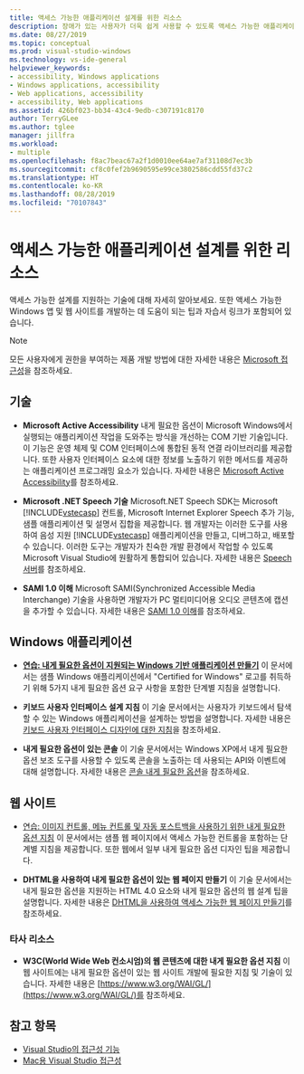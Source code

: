 ```yaml
---
title: 액세스 가능한 애플리케이션 설계를 위한 리소스
description: 장애가 있는 사용자가 더욱 쉽게 사용할 수 있도록 액세스 가능한 애플리케이션을 만드는 방법에 대해 알아봅니다.
ms.date: 08/27/2019
ms.topic: conceptual
ms.prod: visual-studio-windows
ms.technology: vs-ide-general
helpviewer_keywords:
- accessibility, Windows applications
- Windows applications, accessibility
- Web applications, accessibility
- accessibility, Web applications
ms.assetid: 426bf023-bb34-43c4-9edb-c307191c8170
author: TerryGLee
ms.author: tglee
manager: jillfra
ms.workload:
- multiple
ms.openlocfilehash: f8ac7beac67a2f1d0010ee64ae7af31108d7ec3b
ms.sourcegitcommit: cf8c0fef2b9690595e99ce3802586cdd55fd37c2
ms.translationtype: HT
ms.contentlocale: ko-KR
ms.lasthandoff: 08/28/2019
ms.locfileid: "70107843"
---
```

# <a name="resources-for-designing-accessible-applications"></a>액세스 가능한 애플리케이션 설계를 위한 리소스

액세스 가능한 설계를 지원하는 기술에 대해 자세히 알아보세요. 또한 액세스 가능한 Windows 앱 및 웹 사이트를 개발하는 데 도움이 되는 팁과 자습서 링크가 포함되어 있습니다.

>[!NOTE]
>모든 사용자에게 권한을 부여하는 제품 개발 방법에 대한 자세한 내용은 [Microsoft 접근성](https://www.microsoft.com/accessibility/)을 참조하세요.

## <a name="technologies"></a>기술

* **Microsoft Active Accessibility** 내게 필요한 옵션이 Microsoft Windows에서 실행되는 애플리케이션 작업을 도와주는 방식을 개선하는 COM 기반 기술입니다. 이 기능은 운영 체제 및 COM 인터페이스에 통합된 동적 연결 라이브러리를 제공합니다. 또한 사용자 인터페이스 요소에 대한 정보를 노출하기 위한 메서드를 제공하는 애플리케이션 프로그래밍 요소가 있습니다. 자세한 내용은 [Microsoft Active Accessibility](/windows/desktop/WinAuto/microsoft-active-accessibility)를 참조하세요.

* **Microsoft .NET Speech 기술** Microsoft.NET Speech SDK는 Microsoft [!INCLUDE[vstecasp](../../code-quality/includes/vstecasp_md.md)] 컨트롤, Microsoft Internet Explorer Speech 추가 기능, 샘플 애플리케이션 및 설명서 집합을 제공합니다. 웹 개발자는 이러한 도구를 사용하여 음성 지원 [!INCLUDE[vstecasp](../../code-quality/includes/vstecasp_md.md)] 애플리케이션을 만들고, 디버그하고, 배포할 수 있습니다. 이러한 도구는 개발자가 친숙한 개발 환경에서 작업할 수 있도록 Microsoft Visual Studio에 원활하게 통합되어 있습니다. 자세한 내용은 [Speech 서버](/previous-versions/office/developer/speech-technologies/ms950383\(v\=msdn.10\))를 참조하세요.

* **SAMI 1.0 이해** Microsoft SAMI(Synchronized Accessible Media Interchange) 기술을 사용하면 개발자가 PC 멀티미디어용 오디오 콘텐츠에 캡션을 추가할 수 있습니다. 자세한 내용은 [SAMI 1.0 이해](/previous-versions/windows/desktop/dnacc/understanding-sami-1.0)를 참조하세요.

## <a name="windows-applications"></a>Windows 애플리케이션

* **[연습: 내게 필요한 옵션이 지원되는 Windows 기반 애플리케이션 만들기](/dotnet/framework/winforms/advanced/walkthrough-creating-an-accessible-windows-based-application)** 이 문서에서는 샘플 Windows 애플리케이션에서 "Certified for Windows" 로고를 취득하기 위해 5가지 내게 필요한 옵션 요구 사항을 포함한 단계별 지침을 설명합니다.

* **키보드 사용자 인터페이스 설계 지침** 이 기술 문서에서는 사용자가 키보드에서 탐색할 수 있는 Windows 애플리케이션을 설계하는 방법을 설명합니다. 자세한 내용은 [키보드 사용자 인터페이스 디자인에 대한 지침](/previous-versions/windows/desktop/dnacc/guidelines-for-keyboard-user-interface-design)을 참조하세요.

* **내게 필요한 옵션이 있는 콘솔** 이 기술 문서에서는 Windows XP에서 내게 필요한 옵션 보조 도구를 사용할 수 있도록 콘솔을 노출하는 데 사용되는 API와 이벤트에 대해 설명합니다. 자세한 내용은 [콘솔 내게 필요한 옵션](/previous-versions/windows/desktop/dnacc/console-accessibility)을 참조하세요.

## <a name="websites"></a>웹 사이트

- [연습: 이미지 컨트롤, 메뉴 컨트롤 및 자동 포스트백을 사용하기 위한 내게 필요한 옵션 지침](https://msdn.microsoft.com/Library/ff7b5021-48b3-46bf-921f-9fe1e0e32202) 이 문서에서는 샘플 웹 페이지에서 액세스 가능한 컨트롤을 포함하는 단계별 지침을 제공합니다. 또한 웹에서 일부 내게 필요한 옵션 디자인 팁을 제공합니다.

- **DHTML을 사용하여 내게 필요한 옵션이 있는 웹 페이지 만들기** 이 기술 문서에서는 내게 필요한 옵션을 지원하는 HTML 4.0 요소와 내게 필요한 옵션의 웹 설계 팁을 설명합니다. 자세한 내용은 [DHTML을 사용하여 액세스 가능한 웹 페이지 만들기](https://msdn.microsoft.com/library/ms528445.aspx)를 참조하세요.

### <a name="third-party-resources"></a>타사 리소스

- **W3C(World Wide Web 컨소시엄)의 웹 콘텐츠에 대한 내게 필요한 옵션 지침** 이 웹 사이트에는 내게 필요한 옵션이 있는 웹 사이트 개발에 필요한 지침 및 기술이 있습니다. 자세한 내용은 [https://www.w3.org/WAI/GL/](https://www.w3.org/WAI/GL/)를 참조하세요.

## <a name="see-also"></a>참고 항목

* [Visual Studio의 접근성 기능](../../ide/reference/accessibility-features-of-visual-studio.md)
* [Mac용 Visual Studio 접근성](/visualstudio/mac/accessibility/)
